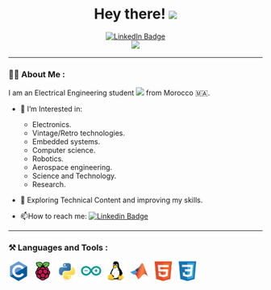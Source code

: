 
<h1 align="center">
  Hey there!
  
  <img src="https://media.giphy.com/media/3o7qDVyOtyuMK6NnTW/giphy.gif" />
 

</h1>

<div id="badges" align="center">
  <a href="www.linkedin.com/in/ayoub-terrassi">
      <img src="https://img.shields.io/badge/LinkedIn-blue?style=for-the-badge&logo=linkedin&logoColor=white" alt="LinkedIn Badge"/>
  </a>
</div>

<div align="center">
  <img src="https://media.giphy.com/media/l4FGr7tMjH3ajuwy4/giphy.gif" width="200" />
</div>

---

### 👨‍🔬 About Me :

I am an Electrical Engineering student <img src="https://media.giphy.com/media/JGmjLpmTPS5QmgLFAM/giphy.gif" width="15"> from Morocco 🇲🇦.

- :telescope: I’m Interested in:
  - Electronics.
  - Vintage/Retro technologies.
  - Embedded systems.
  - Computer science.
  - Robotics.
  - Aerospace engineering.
  - Science and Technology.
  - Research.
  
- :seedling: Exploring Technical Content and improving my skills.

- :mailbox:How to reach me: [![Linkedin Badge](https://img.shields.io/badge/-LinkedIn-blue?style=flat&logo=Linkedin&logoColor=white)]("www.linkedin.com/in/ayoub-terrassi")


---

### ⚒ Languages and Tools :

<div>
  <img src="https://github.com/devicons/devicon/blob/master/icons/c/c-original.svg" title="C" alt="C" width="40" height="40" />&nbsp;
  <img src="https://github.com/devicons/devicon/blob/master/icons/raspberrypi/raspberrypi-original.svg" title="Raspberry Pi" alt="Raspberry Pi" width="40" height="40" />&nbsp;
  <img src="https://github.com/devicons/devicon/blob/master/icons/python/python-original.svg" title="Python" alt="Python" width="40" height="40" />&nbsp;
  <img src="https://github.com/devicons/devicon/blob/master/icons/arduino/arduino-original.svg" title="Arduino" alt="Arduino" width="40" height="40" />&nbsp;
  <img src="https://github.com/devicons/devicon/blob/master/icons/linux/linux-original.svg" title="Linux" alt="Linux" width="40" height="40" />&nbsp;
  <img src="https://github.com/devicons/devicon/blob/master/icons/matlab/matlab-original.svg" title="Matlab" alt="Matlab" width="40" height="40" />&nbsp;
  <img src="https://github.com/devicons/devicon/blob/master/icons/html5/html5-original.svg" title="HTML" alt="HTML" width="40" height="40" />&nbsp;
  <img src="https://github.com/devicons/devicon/blob/master/icons/css3/css3-original.svg" title="CSS" alt="CSS" width="40" height="40" />&nbsp;


</div>





